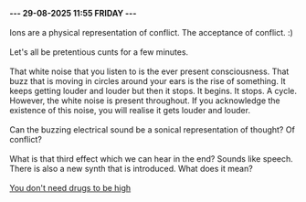 <b>--- 29-08-2025 11:55 FRIDAY ---</b>
<br/><br/>
Ions are a physical representation of conflict. The acceptance of conflict. :)
<br/><br/>
Let's all be pretentious cunts for a few minutes.
<br/><br/>
That white noise that you listen to is the ever present consciousness. That buzz that is moving in circles around your ears is the rise of something. It keeps getting louder and louder but then it stops. It begins. It stops. A cycle. However, the white noise is present throughout. If you acknowledge the existence of this noise, you will realise it gets louder and louder.
<br/><br/>
Can the buzzing electrical sound be a sonical representation of thought? Of conflict?
<br/><br/>
What is that third effect which we can hear in the end? Sounds like speech. There is also a new synth that is introduced. What does it mean?
<br/><br/>
[You don't need drugs to be high](https://youtu.be/dtjb2OhEQcU)
